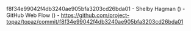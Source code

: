 f8f34e99042f4db3240ae905bfa3203cd26bda01 - Shelby Hagman () - GitHub Web Flow () - https://github.com/project-topaz/topaz/commit/f8f34e99042f4db3240ae905bfa3203cd26bda01

